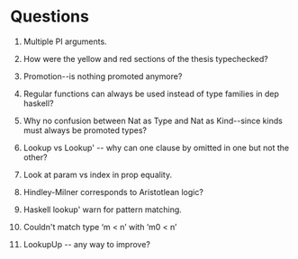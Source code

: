 # Questions

1. Multiple PI arguments.
2. How were the yellow and red sections of the thesis typechecked?
3. Promotion--is nothing promoted anymore?
4. Regular functions can always be used instead of type families in dep haskell?
5. Why no confusion between Nat as Type and Nat as Kind--since kinds must always be promoted types?

6. Lookup vs Lookup' -- why can one clause by omitted in one but not the other?
7. Look at param vs index in prop equality.
8. Hindley-Milner corresponds to Aristotlean logic?
9. Haskell lookup' warn for pattern matching.
10. Couldn't match type ‘m < n’ with ‘m0 < n’
11. LookupUp -- any way to improve?
